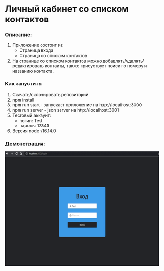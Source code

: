 # Личный кабинет со списком контактов

### Описание:
1. Приложение состоит из:
    - Страница входа
    - Страница со списком контактов
2. На странице со списком контактов можно добавлять/удалять/редактировать контакты, также присуствует поиск по номеру и названию контакта.


### Как запустить:
1. Скачать/склонировать репозиторий
2. npm install
3. npm run start - запускает приложение на http://localhost:3000 
4. npm run server - json server на http://localhost:3001 
5. Тестовый аккаунт: 
    - логин: Test
    - пароль: 12345
7. Версия node v16.14.0

### Демонстрация:


<img align="left" alt="GIF" src="https://github.com/TomilinWow/lk-contacts/blob/master/test.gif" width="600" height="375" />

